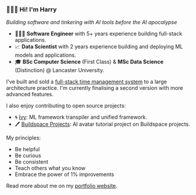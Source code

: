 ### 🙋🏻‍♂️ Hi! I'm Harry

*Building software and tinkering with AI tools before the AI apocalypse*

- 👨🏻‍💻 **Software Engineer** with 5+ years experience building full-stack applications.
- 📈 **Data Scientist** with 2 years experience building and deploying ML models and applications.
- 🎓 **BSc Computer Science** (First Class) & **MSc Data Science** (Distinction) @ Lancaster University.

I've built and sold a [full-stack time management system](https://www.harrybaines.net/projects/archtms) to a large architecture practice. I'm currently finalising a second version with more advanced features.

I also enjoy contributing to open source projects:

- 🌀 [Ivy](https://github.com/unifyai/ivy): ML framework transpiler and unified framework.
- 🖊️ [Buildspace Projects](https://github.com/buildspace/buildspace-projects): AI avatar tutorial project on Buildspace projects.

My principles:
- Be helpful
- Be curious
- Be consistent
- Teach others what you know
- Embrace the power of 1% improvements

Read more about me on my [portfolio website](https://www.harrybaines.net/).
